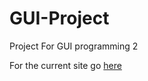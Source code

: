 GUI-Project
===========

Project For GUI programming 2

For the current site go [here](https://weblab.cs.uml.edu/~jcaravet/project/test.html)
